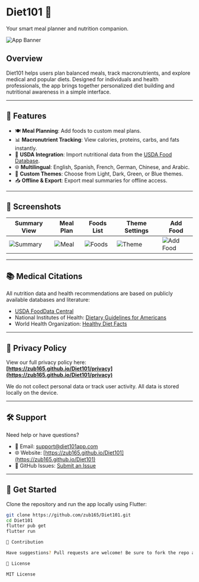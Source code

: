 # Diet101 🍏  
Your smart meal planner and nutrition companion.

![App Banner](https://user-images.githubusercontent.com/your-image-link/banner.png)

## Overview  
Diet101 helps users plan balanced meals, track macronutrients, and explore medical and popular diets. Designed for individuals and health professionals, the app brings together personalized diet building and nutritional awareness in a simple interface.

---

## 📱 Features  
- 🍽 **Meal Planning**: Add foods to custom meal plans.
- 📊 **Macronutrient Tracking**: View calories, proteins, carbs, and fats instantly.
- 🥑 **USDA Integration**: Import nutritional data from the [USDA Food Database](https://fdc.nal.usda.gov/).
- 🌐 **Multilingual**: English, Spanish, French, German, Chinese, and Arabic.
- 🎨 **Custom Themes**: Choose from Light, Dark, Green, or Blue themes.
- 📥 **Offline & Export**: Export meal summaries for offline access.

---

## 📸 Screenshots  

| Summary View | Meal Plan | Foods List | Theme Settings | Add Food |
|--------------|-----------|------------|----------------|----------|
| ![Summary](https://user-images.githubusercontent.com/your-image-link/summary.png) | ![Meal](https://user-images.githubusercontent.com/your-image-link/meal.png) | ![Foods](https://user-images.githubusercontent.com/your-image-link/foods.png) | ![Theme](https://user-images.githubusercontent.com/your-image-link/theme.png) | ![Add Food](https://user-images.githubusercontent.com/your-image-link/add.png) |

---

## 📚 Medical Citations  
All nutrition data and health recommendations are based on publicly available databases and literature:
- [USDA FoodData Central](https://fdc.nal.usda.gov/)
- National Institutes of Health: [Dietary Guidelines for Americans](https://www.dietaryguidelines.gov/)
- World Health Organization: [Healthy Diet Facts](https://www.who.int/news-room/fact-sheets/detail/healthy-diet)

---

## 🔐 Privacy Policy  
View our full privacy policy here:  
**[https://zub165.github.io/Diet101/privacy](https://zub165.github.io/Diet101/privacy)**

We do not collect personal data or track user activity. All data is stored locally on the device.

---

## 🛠 Support  
Need help or have questions?

- 📧 Email: [support@diet101app.com](mailto:zm_199@hotmail.com)  
- 🌐 Website: [https://zub165.github.io/Diet101](https://zub165.github.io/Diet101)  
- 💬 GitHub Issues: [Submit an Issue](https://github.com/zub165/Diet101/issues)

---

## 🚀 Get Started  
Clone the repository and run the app locally using Flutter:

```bash
git clone https://github.com/zub165/Diet101.git
cd Diet101
flutter pub get
flutter run

🧠 Contribution

Have suggestions? Pull requests are welcome! Be sure to fork the repo and follow the contributing guidelines.

📜 License

MIT License


